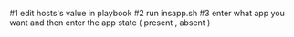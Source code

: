 #1
edit hosts's value in playbook
#2
run  insapp.sh
#3 
enter what app you want and then enter the app state ( present , absent )
